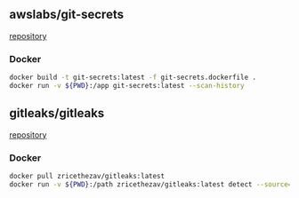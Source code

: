 

## awslabs/git-secrets

[repository](https://github.com/awslabs/git-secrets)

### Docker

```bash
docker build -t git-secrets:latest -f git-secrets.dockerfile .
docker run -v ${PWD}:/app git-secrets:latest --scan-history
```

## gitleaks/gitleaks

[repository](https://github.com/gitleaks/gitleaks)

### Docker

```bash
docker pull zricethezav/gitleaks:latest
docker run -v ${PWD}:/path zricethezav/gitleaks:latest detect --source="/path" -v
```
